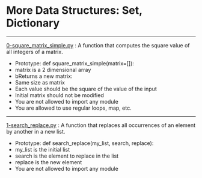 # More Data Structures: Set, Dictionary

---
[0-square_matrix_simple.py]() : A  function that computes the square value of all integers of a matrix.

- Prototype: def square_matrix_simple(matrix=[]):
- matrix is a 2 dimensional array
- bReturns a new matrix:
- Same size as matrix
- Each value should be the square of the value of the input
- Initial matrix should not be modified
- You are not allowed to import any module
- You are allowed to use regular loops, map, etc.

---

[1-search_replace.py]() : A function that replaces all occurrences of an element by another in a new list.

- Prototype: def search_replace(my_list, search, replace):
- my_list is the initial list
- search is the element to replace in the list
- replace is the new element
- You are not allowed to import any module